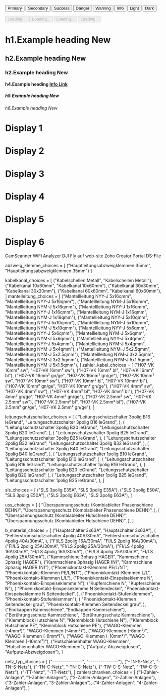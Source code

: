 

<button type="button" class="btn btn-outline-primary rounded-pill">Primary</button>
<button type="button" class="btn btn-outline-secondary rounded-pill">Secondary</button>
<button type="button" class="btn btn-outline-success rounded-pill"><i class="uil-cloud-computing"></i> Success</button>
<button type="button" class="btn btn-outline-danger rounded-pill">Danger</button>
<button type="button" class="btn btn-outline-warning rounded-pill">Warning</button>
<button type="button" class="btn btn-outline-info rounded-pill"><i class="uil-circuit"></i> Info</button>
<button type="button" class="btn btn-outline-light rounded-pill">Light</button>
<button type="button" class="btn btn-outline-dark rounded-pill">Dark</button>

<div class="progress">
    <div class="progress-bar progress-bar-striped progress-bar-animated" role="progressbar" aria-valuenow="75" aria-valuemin="0" aria-valuemax="100" style="width: 75%"></div>
</div>


<!-- Border Spinner -->
<button class="btn btn-primary" type="button" disabled>
    <span class="spinner-border spinner-border-sm" role="status" aria-hidden="true"></span><span class="visually-hidden">Loading...</span>
</button>
<button class="btn btn-primary" type="button" disabled>
    <span class="spinner-border spinner-border-sm me-1" role="status" aria-hidden="true"></span>
    Loading...
</button>

<!-- Growing Spinner -->
<button class="btn btn-primary" type="button" disabled>
    <span class="spinner-grow spinner-grow-sm" role="status" aria-hidden="true"></span> <span class="visually-hidden">Loading...</span>
</button>
<button class="btn btn-primary" type="button" disabled>
    <span class="spinner-grow spinner-grow-sm me-1" role="status" aria-hidden="true"></span>
    Loading...
</button>
                                                    
<h1>h1.Example heading <span class="badge bg-secondary text-light">New</span></h1>
<h2>h2.Example heading <span class="badge badge-success-lighten">New</span></h2>
<h3>h2.Example heading <span class="badge bg-primary">New</span></h3>
<h4>h4.Example heading <a href="#" class="badge badge-info-lighten">Info Link</a></h4>
<h5>h5.Example heading <span class="badge badge-outline-warning">New</span></h5>
<h6>h6.Example heading <span class="badge bg-danger">New</span></h6>

<h1 class="display-1">Display 1</h1>

<h1 class="display-2">Display 2</h1>

<h1 class="display-3">Display 3</h1>

<h1 class="display-4">Display 4</h1>

<h1 class="display-5">Display 5</h1>

<h1 class="display-6">Display 6</h1>

CamScanner
WiFi Analyzer
DJI Fly auf web-site 
Zoho Creator Portal
DS-File

abzweig_klemme_choices = [
    ("Hauptleitungsabzweigklemmen 35mm", "Hauptleitungsabzweigklemmen 35mm")
]

kabelkanal_choices = [
    ("Kabelschellen Metall", "Kabelschellen Metall"),
    ("Kabelkanal 10x60mm", "Kabelkanal 10x60mm"),
    ("Kabelkanal 30x30mm", "Kabelkanal 30x30mm"),
    ("Kabelkanal 60x60mm", "Kabelkanal 60x60mm"),
]
mantelleitung_choices = [
    ("Mantellleitung NYY-J 5x16qmm", "Mantellleitung NYY-J 5x16qmm"),
    ("Mantellleitung NYM-J 5x16qmm", "Mantellleitung NYM-J 5x16qmm"),
    ("Mantellleitung NYY-J 1x16qmm", "Mantellleitung NYY-J 1x16qmm"),
    ("Mantellleitung NYM-J 1x16qmm", "Mantellleitung NYM-J 1x16qmm"),
    ("Mantellleitung NYY-J 5x10qmm", "Mantellleitung NYY-J 5x10qmm"),
    ("Mantellleitung NYM-J 5x10qmm", "Mantellleitung NYM-J 5x10qmm"),
    ("Mantellleitung NYY-J 5x6qmm", "Mantellleitung NYY-J 5x6qmm"),
    ("Mantellleitung NYM-J 5x6qmm", "Mantellleitung NYM-J 5x6qmm"),
    ("Mantellleitung NYY-J 5x4qmm", "Mantellleitung NYY-J 5x4qmm"),
    ("Mantellleitung NYM-J 5x4qmm", "Mantellleitung NYM-J 5x4qmm"),
    ("Mantellleitung NYM-J 5x2.5qmm", "Mantellleitung NYM-J 5x2.5qmm"),
    ("Mantellleitung NYM-J 3x2.5qmm", "Mantellleitung NYM-J 3x2.5qmm"),
    ("Mantellleitung NYM-J 5x1.5qmm", "Mantellleitung NYM-J 5x1.5qmm"),
]
zahler_kabel_choices = [
    ("H07-VK 16mm² sw", "H07-VK 16mm² sw"),
    ("H07-VK 16mm² bl", "H07-VK 16mm² bl"),
    ("H07-VK 16mm² gn/ge", "H07-VK 16mm² gn/ge"),
    ("H07-VK 10mm² sw", "H07-VK 10mm² sw"),
    ("H07-VK 10mm² bl", "H07-VK 10mm² bl"),
    ("H07-VK 10mm² gn/ge", "H07-VK 10mm² gn/ge"),
    ("H07-VK 4mm² sw", "H07-VK 4mm² sw"),
    ("H07-VK 4mm² bl", "H07-VK 4mm² bl"),
    ("H07-VK 4mm² gn/ge", "H07-VK 4mm² gn/ge"),
    ("H07-VK 2.5mm² sw", "H07-VK 2.5mm² sw"),
    ("H07-VK 2.5mm² bl", "H07-VK 2.5mm² bl"),
    ("H07-VK 2.5mm² gn/ge", "H07-VK 2.5mm² gn/ge"),
]

leitungschutzschalter_choices = [
    (
        "Leitungsschutzschalter 3polig B16 leGrand",
        "Leitungsschutzschalter 3polig B16 leGrand",
    ),
    (
        "Leitungsschutzschalter 3polig B20 leGrand",
        "Leitungsschutzschalter 3polig B20 leGrand",
    ),
    (
        "Leitungsschutzschalter 3polig B25 leGrand",
        "Leitungsschutzschalter 3polig B25 leGrand",
    ),
    (
        "Leitungsschutzschalter 3polig B32 leGrand",
        "Leitungsschutzschalter 3polig B32 leGrand",
    ),
    (
        "Leitungsschutzschalter 3polig B40 leGrand",
        "Leitungsschutzschalter 3polig B40 leGrand",
    ),
    (
        "Leitungsschutzschalter 1polig B10 leGrand",
        "Leitungsschutzschalter 1polig B10 leGrand",
    ),
    (
        "Leitungsschutzschalter 1polig B16 leGrand",
        "Leitungsschutzschalter 1polig B16 leGrand",
    ),
    (
        "Leitungsschutzschalter 1polig B20 leGrand",
        "Leitungsschutzschalter 1polig B20 leGrand",
    ),
    (
        "Leitungsschutzschalter 1polig B25 leGrand",
        "Leitungsschutzschalter 1polig B25 leGrand",
    ),
]


sls_choices = [
    ("SLS  3polig E35A", "SLS  3polig E35A"),
    ("SLS  3polig E50A", "SLS  3polig E50A"),
    ("SLS  3polig E63A", "SLS  3polig E63A"),
]

uss_choices = [
    (
        "Überspannungsschutz (Kombiableiter Phasenschiene DEHN)",
        "Überspannungsschutz (Kombiableiter Phasenschiene DEHN)",
    ),
    (
        "Überspannungsschutz (Kombiableiter Hutschiene DEHN)",
        "Überspannungsschutz (Kombiableiter Hutschiene DEHN)",
    ),
]

b_material_choices = [
    ("Hauptschalter 3x63A", "Hauptschalter 3x63A"),
    (
        "Fehlerstromschutzschalter 4polig 40A/30mA",
        "Fehlerstromschutzschalter 4polig 40A/30mA",
    ),
    ("FI/LS 2polig 16A/30mA", "FI/LS 2polig 16A/30mA"),
    ("FI/LS 2polig 25A/30mA", "FI/LS 2polig 25A/30mA"),
    ("FI/LS 4polig 16A/30mA", "FI/LS 4polig 16A/30mA"),
    ("FI/LS 4polig 25A/30mA", "FI/LS 4polig 25A/30mA"),
    ("Kammschiene 3phasig HAGER", "Kammschiene 3phasig HAGER"),
    ("Kammschiene 3phasig HAGER (N)", "Kammschiene 3phasig HAGER (N)"),
    ("Phoenixkontakt-Klemmen PE/L/NT", "Phoenixkontakt-Klemmen PE/L/NT"),
    ("Phoenixkontakt-Klemmen L/L", "Phoenixkontakt-Klemmen L/L"),
    ("Phoenixkontakt-Einspeiseklemme N", "Phoenixkontakt-Einspeiseklemme N"),
    ("Kupferschiene N", "Kupferschiene N"),
    (
        "Phoenixkontakt-Einspeiseklemme N Seitendeckel",
        "Phoenixkontakt-Einspeiseklemme N Seitendeckel",
    ),
    ("Phoenixkontakt-Stufenklemmen", "Phoenixkontakt-Stufenklemmen"),
    (
        "Phoenixkontakt-Klemmen Seitendeckel grau",
        "Phoenixkontakt-Klemmen Seitendeckel grau",
    ),
    ("Endkappen Kammschiene", "Endkappen Kammschiene"),
    ("Berührungsschutz Kammschiene", "Berührungsschutz Kammschiene"),
    ("Klemmblock Hutschiene N", "Klemmblock Hutschiene N"),
    ("Klemmblock Hutschiene PE", "Klemmblock Hutschiene PE"),
    ("WAGO-Klemmen (-4mm²)", "WAGO-Klemmen (-4mm²)"),
    ("WAGO-Klemmen (-6mm²)", "WAGO-Klemmen (-6mm²)"),
    ("WAGO-Klemmen (-10mm²)", "WAGO-Klemmen (-10mm²)"),
    ("Hutschienenhalter WAGO-Klemmen", "Hutschienenhalter WAGO-Klemmen"),
    ("Aufputz-Abzweigdosen", "Aufputz-Abzweigdosen"),
]

netz_typ_choices = [
    ("---------------", "---------------"),
    ("-TN-S-Netz", "-TN-S-Netz"),
    ("-TN-C-Netz", "-TN-C-Netz"),
    ("-TW-C-S-Netz", "-TW-C-S-Netz"),
    ("-TT-Netz", "-TT-Netz"),
]
zahlerschranken_choices = [
    ("1-Zahler-Anlagen", "1-Zahler-Anlagen"),
    ("2-Zahler-Anlagen", "2-Zahler-Anlagen"),
    ("3-Zahler-Anlagen", "3-Zahler-Anlagen"),
    ("4-Zahler-Anlagen", "4-Zahler-Anlagen"),
]

